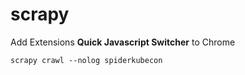 # scrapy

Add Extensions __Quick Javascript Switcher__ to Chrome

```
scrapy crawl --nolog spiderkubecon
```
